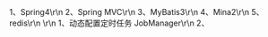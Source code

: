 1、Spring4\r\n
2、Spring MVC\r\n
3、MyBatis3\r\n
4、Mina2\r\n
5、redis\r\n
\r\n
1、动态配置定时任务 JobManager\r\n
2、